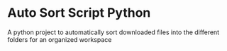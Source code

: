 # Auto Sort Script Python

A python project to automatically sort downloaded files into the different folders for an organized workspace
